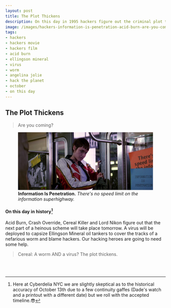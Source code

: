 ```yaml
---
layout: post
title: The Plot Thickens
description: On this day in 1995 hackers figure out the criminal plot to capsize oil tankers with a virus to cover criminal worm activity and frame Hackers. Are you coming?
image: /images/hackers-information-is-penetration-acid-burn-are-you-coming-subway-sign-HD-1920x820-cyberdelia-nyc-site.jpg
tags:
- hackers
- hackers movie
- hackers film
- acid burn
- ellingson mineral
- virus
- worm
- angelina jolie
- hack the planet
- october
- on this day
---
```


## The Plot Thickens

> Are you coming?

<figure class="figure">
<img class="figure-img img-fluid" loading="lazy" src="/images/hackers-information-is-penetration-acid-burn-are-you-coming-subway-sign-HD-1920x820-cyberdelia-nyc-site.jpg" alt="Scene from Hackers (1995) movie: character Kate Libby/Acid Burn played by Angelina Jolie, backpack in hand, standing in closing subway doors, holding them open, in leather Suzuki red and white motorcycle jacket, gazing/beckoning in the character Dade's direction. 'Are you coming?' she asks. Just out of the shot some pieces of orange and blue paper are taped to the subway wall with large printed text. The orange one says There's no speed limit on the information highway. The blue one: Information is penetration. A Cyberdelia sticker can be seen stuck behind the orange paper.">
<figcaption class="figure-caption">
<strong>Information Is Penetration.</strong> <em>There's no speed limit on the information superhighway.</em></figcaption>
</figure>

#### On this day in history[^1]

Acid Burn, Crash Override, Cereal Killer and Lord Nikon figure out that the next part of a heinous scheme will take place tomorrow. A virus will be deployed to capsize Ellingson Mineral oil tankers to cover the tracks of a nefarious worm and blame hackers. Our hacking heroes are going to need some help.
  
> Cereal: A worm AND a virus? The plot thickens.

<br>
<br>

[^1]: <span class="small">Here at Cyberdelia NYC we are slightly skeptical as to the historical accuracy of October 13th due to a few continuity gaffes (Dade's watch and a printout with a different date) but we roll with the accepted timeline.😎</span>